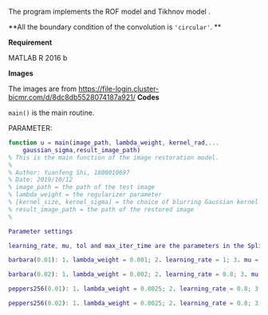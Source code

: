 The program implements the ROF model and Tikhnov model .



**All the boundary condition of the convolution is `'circular'`.
**

**Requirement**

MATLAB R 2016 b




**Images**

The images are from https://file-login.cluster-bicmr.com/d/8dc8db5528074187a921/
**Codes**

`main()` is the main routine.


PARAMETER: 

```matlab
function u = main(image_path, lambda_weight, kernel_rad,...
    gaussian_sigma,result_image_path)
% This is the main function of the image restoration model.
%
% Author: Yuanfeng Shi, 1800010697
% Date: 2019/10/12
% image_path = the path of the test image
% lambda_weight = the regularizer parameter
% [kernel_size, kernel_sigma] = the choice of blurring Gaussian kernel
% result_image_path = the path of the restored image
%

Parameter settings

learning_rate, mu, tol and max_iter_time are the parameters in the Split Bregman Method

barbara(0.01): 1. lambda_weight = 0.001; 2. learning_rate = 1; 3. mu = 0.1;

barbara(0.02): 1. lambda_weight = 0.002; 2. learning_rate = 0.8; 3. mu = 0.02;

peppers256(0.01): 1. lambda_weight = 0.0025; 2. learning_rate = 0.8; 3. mu = 0.08;

peppers256(0.02): 1. lambda_weight = 0.0025; 2. learning_rate = 0.8; 3. mu = 0.1;
